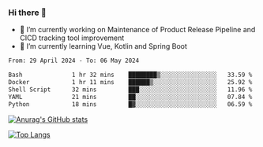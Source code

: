 ### Hi there 👋

- 🔭 I’m currently working on Maintenance of Product Release Pipeline and CICD tracking tool improvement
- 🌱 I’m currently learning Vue, Kotlin and Spring Boot

<!--START_SECTION:waka-->

```txt
From: 29 April 2024 - To: 06 May 2024

Bash              1 hr 32 mins    ████████▒░░░░░░░░░░░░░░░░   33.59 %
Docker            1 hr 11 mins    ██████▒░░░░░░░░░░░░░░░░░░   25.92 %
Shell Script      32 mins         ███░░░░░░░░░░░░░░░░░░░░░░   11.96 %
YAML              21 mins         ██░░░░░░░░░░░░░░░░░░░░░░░   07.84 %
Python            18 mins         █▓░░░░░░░░░░░░░░░░░░░░░░░   06.59 %
```

<!--END_SECTION:waka-->

[![Anurag's GitHub stats](https://github-readme-stats.vercel.app/api?username=yunhao981&show_icons=true&theme=solarized-dark)](https://github.com/anuraghazra/github-readme-stats)

[![Top Langs](https://github-readme-stats.vercel.app/api/top-langs/?username=yunhao981&theme=solarized-dark&layout=compact)](https://github.com/anuraghazra/github-readme-stats)

<!--
**yunhao981/yunhao981** is a ✨ _special_ ✨ repository because its `README.md` (this file) appears on your GitHub profile.

Here are some ideas to get you started:

- 🔭 I’m currently working on Maintenance of Release Pipeline and CICD tracking tool improvement
- 🌱 I’m currently learning Vue, Kotlin and Spring Boot
- 👯 I’m looking to collaborate on ...
- 🤔 I’m looking for help with ...
- 💬 Ask me about ...
- 📫 How to reach me: ...
- 😄 Pronouns: ...
- ⚡ Fun fact: ...
-->


